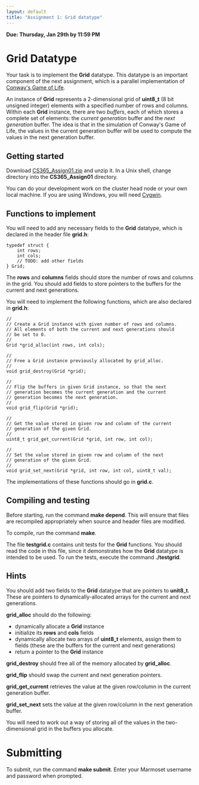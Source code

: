 ```yaml
---
layout: default
title: "Assignment 1: Grid datatype"
---
```


**Due: Thursday, Jan 29th by 11:59 PM**

Grid Datatype
=============

Your task is to implement the **Grid** datatype. This datatype is an important component of the next assignment, which is a parallel implementation of [Conway's Game of Life](http://en.wikipedia.org/wiki/Conway's_Game_of_Life).

An instance of **Grid** represents a 2-dimensional grid of **uint8\_t** (8 bit unsigned integer) elements with a specified number of rows and columns. Within each **Grid** instance, there are two *buffers*, each of which stores a complete set of elements: the *current generation* buffer and the *next generation* buffer. The idea is that in the simulation of Conway's Game of Life, the values in the current generation buffer will be used to compute the values in the next generation buffer.

Getting started
---------------

Download [CS365\_Assign01.zip](CS365_Assign01.zip) and unzip it. In a Unix shell, change directory into the **CS365\_Assign01** directory.

You can do your development work on the cluster head node or your own local machine. If you are using Windows, you will need [Cygwin](http://cygwin.com/).

Functions to implement
----------------------

You will need to add any necessary fields to the **Grid** datatype, which is declared in the header file **grid.h**:

    typedef struct {
        int rows;
        int cols;
        // TODO: add other fields
    } Grid;

The **rows** and **columns** fields should store the number of rows and columns in the grid. You should add fields to store pointers to the buffers for the current and next generations.

You will need to implement the following functions, which are also declared in **grid.h**:

    // 
    // Create a Grid instance with given number of rows and columns.
    // All elements of both the current and next generations should
    // be set to 0.
    // 
    Grid *grid_alloc(int rows, int cols);

    // 
    // Free a Grid instance previously allocated by grid_alloc.
    // 
    void grid_destroy(Grid *grid);

    // 
    // Flip the buffers in given Grid instance, so that the next
    // generation becomes the current generation and the current
    // generation becomes the next generation.
    // 
    void grid_flip(Grid *grid);

    //
    // Get the value stored in given row and column of the current
    // generation of the given Grid.
    //
    uint8_t grid_get_current(Grid *grid, int row, int col);

    //
    // Set the value stored in given row and column of the next
    // generation of the given Grid.
    //
    void grid_set_next(Grid *grid, int row, int col, uint8_t val);

The implementations of these functions should go in **grid.c**.

Compiling and testing
---------------------

Before starting, run the command **make depend**. This will ensure that files are recompiled appropriately when source and header files are modified.

To compile, run the command **make**.

The file **testgrid.c** contains unit tests for the **Grid** functions. You should read the code in this file, since it demonstrates how the **Grid** datatype is intended to be used. To run the tests, execute the command **./testgrid**.

Hints
-----

You should add two fields to the **Grid** datatype that are pointers to **unit8\_t**. These are pointers to dynamically-allocated arrays for the current and next generations.

**grid\_alloc** should do the following:

-   dynamically allocate a **Grid** instance
-   initialize its **rows** and **cols** fields
-   dynamically allocate two arrays of **uint8\_t** elements, assign them to fields (these are the buffers for the current and next generations)
-   return a pointer to the **Grid** instance

**grid\_destroy** should free all of the memory allocated by **grid\_alloc**.

**grid\_flip** should swap the current and next generation pointers.

**grid\_get\_current** retrieves the value at the given row/column in the current generation buffer.

**grid\_set\_next** sets the value at the given row/column in the next generation buffer.

You will need to work out a way of storing all of the values in the two-dimensional grid in the buffers you allocate.

Submitting
==========

To submit, run the command **make submit**. Enter your Marmoset username and password when prompted.
